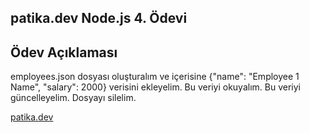 ## patika.dev Node.js 4. Ödevi

## Ödev Açıklaması

employees.json dosyası oluşturalım ve içerisine {"name": "Employee 1 Name", "salary": 2000} verisini ekleyelim.
Bu veriyi okuyalım.
Bu veriyi güncelleyelim.
Dosyayı silelim.

[patika.dev](https://www.patika.dev/tr)
